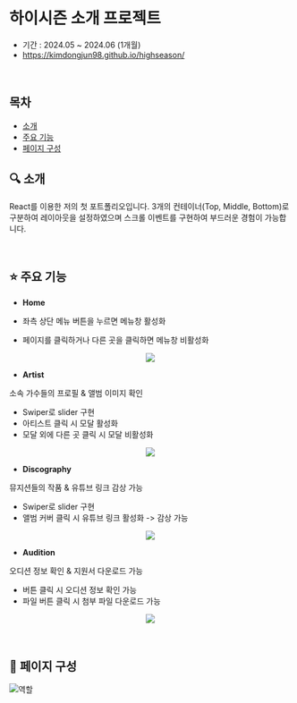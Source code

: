 # 하이시즌 소개 프로젝트

- 기간 : 2024.05 ~ 2024.06 (1개월)
- https://kimdongjun98.github.io/highseason/

<br/>

## 목차
- [소개](#-소개)
- [주요 기능](#-주요-기능)
- [페이지 구성](#-페이지-구성)

## 🔍 소개
React를 이용한 저의 첫 포트폴리오입니다.
3개의 컨테이너(Top, Middle, Bottom)로 구분하여 레이아웃을 설정하였으며 스크롤 이벤트를 구현하여 부드러운 경험이 가능합니다.

<br/>

## ⭐ 주요 기능

- **Home**

- 좌측 상단 메뉴 버튼을 누르면 메뉴창 활성화
- 페이지를 클릭하거나 다른 곳을 클릭하면 메뉴창 비활성화
  
<p align="center">
  <img src="https://github.com/KimDongJun98/highseason/assets/114638544/e020a8c7-1704-4b74-9c3e-13dc9f7ac587">
</p>

- **Artist**

소속 가수들의 프로필 & 앨범 이미지 확인

- Swiper로 slider 구현
- 아티스트 클릭 시 모달 활성화
- 모달 외에 다른 곳 클릭 시 모달 비활성화

<p align="center">
  <img src="https://github.com/KimDongJun98/highseason/assets/114638544/4a7cac51-c6ec-413a-b255-471de546d448">
</p>

- **Discography**

뮤지션들의 작품 & 유튜브 링크 감상 가능

- Swiper로 slider 구현
- 앨범 커버 클릭 시 유튜브 링크 활성화 -> 감상 가능

<p align="center">
  <img src="https://github.com/KimDongJun98/highseason/assets/114638544/4423d7f5-3116-4f9c-a54a-4d5046e54d74">
</p>

- **Audition**

오디션 정보 확인 & 지원서 다운로드 가능

- 버튼 클릭 시 오디션 정보 확인 가능
- 파일 버튼 클릭 시 첨부 파일 다운로드 가능

<p align="center">
  <img src="https://github.com/KimDongJun98/highseason/assets/114638544/45e3de14-a430-49f0-8ea6-1945b5c9df5c">
</p>

<br/>

## 📑 페이지 구성
![역할](https://github.com/user-attachments/assets/d57f0dbe-7748-499a-b4b2-f751a782e29e)
